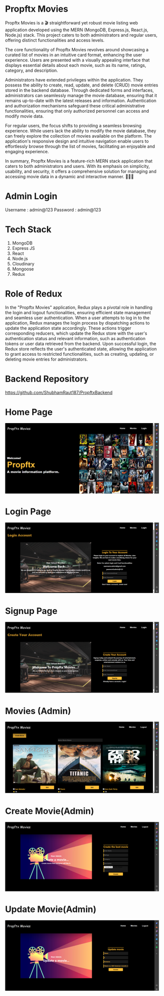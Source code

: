 # Propftx Movies
Propftx Movies  is a 🎬 straightforward yet robust movie listing web application developed using the MERN (MongoDB, Express.js, React.js, Node.js) stack. This project caters to both administrators and regular users, offering distinct functionalities and access levels.

The core functionality of Propftx Movies revolves around showcasing a curated list of movies in an intuitive card format, enhancing the user experience. Users are presented with a visually appealing interface that displays essential details about each movie, such as its name, ratings, category, and description.

Administrators have extended privileges within the application. They possess the ability to create, read, update, and delete (CRUD) movie entries stored in the backend database. Through dedicated forms and interfaces, administrators can seamlessly manage the movie database, ensuring that it remains up-to-date with the latest releases and information. Authentication and authorization mechanisms safeguard these critical administrative functionalities, ensuring that only authorized personnel can access and modify movie data.

For regular users, the focus shifts to providing a seamless browsing experience. While users lack the ability to modify the movie database, they can freely explore the collection of movies available on the platform. The application's responsive design and intuitive navigation enable users to effortlessly browse through the list of movies, facilitating an enjoyable and engaging experience.

In summary, Propftx Movies is a feature-rich MERN stack application that caters to both administrators and users. With its emphasis on simplicity, usability, and security, it offers a comprehensive solution for managing and accessing movie data in a dynamic and interactive manner. 🌟🎥🍿

# Admin Login
Username : admin@123
Password : admin@123

# Tech Stack
1. MongoDB
2. Express JS
3. React
4. Node.js
5. Cloudinary
6. Mongoose
7. Redux

# Role of Redux
In the "Propftx Movies" application, Redux plays a pivotal role in handling the login and logout functionalities, ensuring efficient state management and seamless user authentication.
When a user attempts to log in to the application, Redux manages the login process by dispatching actions to update the application state accordingly. These actions trigger corresponding reducers, which update the Redux store with the user's authentication status and relevant information, such as authentication tokens or user data retrieved from the backend.
Upon successful login, the Redux store reflects the user's authenticated state, allowing the application to grant access to restricted functionalities, such as creating, updating, or deleting movie entries for administrators.

# Backend Repository
https://github.com/ShubhamRaut187/PropftxBackend

# Home Page
![Home](https://github.com/ShubhamRaut187/PropftxFrontend/blob/main/src/Images/Home.png?raw=true)

# Login Page
![Login](https://github.com/ShubhamRaut187/PropftxFrontend/blob/main/src/Images/Login.png?raw=true)

# Signup Page
![Signup](https://github.com/ShubhamRaut187/PropftxFrontend/blob/main/src/Images/Signup.png?raw=true)

# Movies (Admin)
![Movies](https://github.com/ShubhamRaut187/PropftxFrontend/blob/main/src/Images/Movies.png?raw=true)

# Create Movie(Admin)
![CreateMovie](https://github.com/ShubhamRaut187/PropftxFrontend/blob/main/src/Images/create.png?raw=true)

# Update Movie(Admin)
![UpdateMovie](https://github.com/ShubhamRaut187/PropftxFrontend/blob/main/src/Images/Update%20Movie.png?raw=true)
